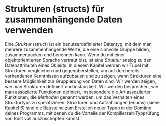 # Strukturen (structs) für zusammenhängende Daten verwenden

Eine *Struktur* (struct) ist ein benutzerdefinierter Datentyp, mit dem man
mehrere zusammenhängende Werte, die eine sinnvolle Gruppe bilden,
zusammenpacken und benennen kann. Wenn du mit einer objektorientierten Sprache
vertraut bist, ist eine *Struktur* analog zu den Datenattributen eines Objekts.
In diesem Kapitel werden wir Tupel mit Strukturen vergleichen und
gegenüberstellen, um auf den bereits vorhandenen Kenntnissen aufzubauen und zu
zeigen, wann Strukturen eine bessere Möglichkeit zur Gruppierung von Daten
sind. Wir werden zeigen, wie man Strukturen definiert und instanziiert. Wir
werden besprechen, wie man assoziierte Funktionen definiert, insbesondere die
Art assoziierter Funktionen, die *Methoden* genannt werden, um das Verhalten
eines Strukturtyps zu spezifizieren. Strukturen und Aufzählungen (enums) (siehe
Kapitel 6) sind die Bausteine zum Erstellen neuer Typen in der Domäne deines
Programms, mit denen du die Vorteile der Kompilierzeit-Typprüfung von Rust voll
auszuschöpfen kannst.
